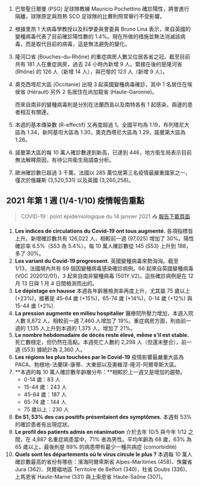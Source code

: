 1. 巴黎聖日爾曼 \(PSG\) 足球隊教練 Mauricio Pochettino 確診陽性，將會進行隔離，球隊原定與昂熱 SCO 足球隊的比賽則照常舉行不受影響。
1. 根據里昂 1 大病毒學教授以及科學委員會委員 Bruno Lina 表示，來自英國的變種病毒代表了目前確診陽性數的 1.4%。現在所做的措施並無法消滅該病毒，而是取代目前的病毒，這是無法避免的變化。
1. 隆河口省 \(Bouches-du-Rhône\) 的重症病房人數又位居各省之冠。截至目前共有 181 人在重症病房，過去 24 小時內新增 9 人。緊接在後的是隆河省 \(Rhône\) 的 126 人（新增 14 人），與巴黎的 123 人（新增 9 人）。
1. 奧克西塔尼大區 \(Occitanie\) 出現 3 起英國變種病毒確診，其中 1 名居住在埃侯省 \(Hérault\) 另外 2 名居住在尚加龍省 \(Haute-Garonne\)。

   而來自南非的變種病毒則是分別在法蘭西島以及南特各有 1 起感染，兩邊的患者相互有關連。

1. 本週的基本傳染數 \(R-effectif\) 又再度超過 1。全國平均為 1.19，布列塔尼大區為 1.34，新阿基坦大區為 1.30，奧克西塔尼大區為 1.29，諾曼第大區為 1.26。
1. 諾曼第大區的每 10 萬人確診數達到新高，已達到 446，地方衛生局表示目前無法解釋原因，有待公共衛生局調查分析。
1. 歐洲確診數已超過 3 千萬，法國以 285 萬位居第三名疫情最嚴重國家之一，僅次於俄羅斯 \(3,520,531\) 以及英國 \(3,260,258\)。

## 2021 年第 1 週 \(1/4-1/10\) 疫情報告重點

> COVID-19 : point épidémiologique du 14 janvier 2021 📥 [報告下載頁面](https://bit.ly/3a4YfMc)

1. **Les indices de circulations du Covid-19 ont tous augmenté.** 各項指標皆上升。新增確診數共有 126,022 人，相較前一週 \(97,025\) 增加了 30%。陽性確診率 6.5%（S53 為 5.4%），每 10 萬人確診數從 145 \(S53\) 上升到 188，多了 30%。
1. **Les variant du Covid-19 progressent.** 英國變種病毒來勢洶洶。截至 1/13，法國境內共有 69 個因變種病毒感染確診病例。66 起來自英國變種病毒 \(VOC 202012/01\)，3 起來自南非變種病毒 \(501Y.V2\)。這些確診病例是在 12 月 13 日與 1 月 4 日間檢測而出的。
1. **Le dépistage en hausse** 本週各年齡層檢測率再度上升，尤其屬 75 歲以上 \(+23%\)，接著是 45-64 歲 \(+15%\)，65-74 歲 \(+14%\)，0-14 歲 \(+12%\) 與 15-44 歲 \(+2%\).
1. **La pression augmente en milieu hospitalier** 醫療院所壓力增加，本週入院人數 8,872 人，相較前一週 7,460 人增加了 19%。重症病房方面，則由前一週的 1,135 人上升到本週的 1,375 人，增加了 21%。
1. **Le nombre hebdomadaire de décès reste élevé, même s'il est stable.** 死亡數穩定，但仍然在高點。本週死亡人數約 2,298 人（但還未整合），前一週 \(S53\) 據統計為 2,360 人。
1. **Les régions les plus touchées par le Covid-19** 疫情影響最嚴重大區為 PACA、勃根地-法蘭琪-康蒂、大東部以及奧維涅-隆河-阿爾卑斯大區。
1. **本週的每 10 萬人確診數年齡層分布：**相較於上一週又是增加的趨勢。
   * 0-14 歲：83 人
   * 15-44 歲：243 人
   * 45-64 歲：187 人
   * 65-74 歲：144 人
   * 75 歲以上：230 人
1. **En S1, 53% des cas positifs présentaient des symptômes.** 本週有 53% 的確診患者有出現症狀。
1. **Le profil des patients admis en réanimation** 介於去年 10/5 與今年 1/12 之間，在 4,887 名重症病患當中，71% 者為男性。平均年齡為 68 歲，63% 為 65 歲以上。最後則是 89% 的病患帶有最少一種共病症 \(comorbidité\)
1. **Quels sont les départements où le virus circule le plus ?** 本週每 10 萬人確診數最高的省份有哪些：濱海阿爾卑斯省 Alpes-Maritimes \(458\)、侏羅省 Jura \(362\)、貝爾福地區 Territoire de Belfort \(340\)，杜省 Doubs \(336\)、上馬恩省 Haute-Marne \(331\) 與上索恩省 Haute-Saône \(307\)。